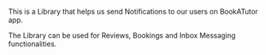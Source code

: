 This is a Library that helps us send Notifications to our users on BookATutor app.

The Library can be used for Reviews, Bookings and Inbox Messaging functionalities.
